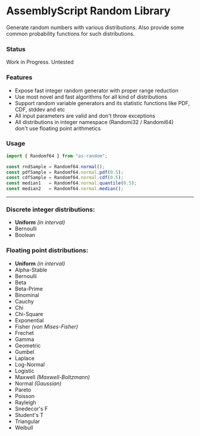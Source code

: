 # AssemblyScript Random Library

Generate random numbers with various distributions. Also provide some common probability functions for such distributions.

### Status

Work in Progress. Untested

### Features

- Expose fast integer random generator with proper range reduction
- Use most novel and fast algorithms for all kind of distributions
- Support random variable generators and its statistic functions like PDF, CDF, stddev and etc
- All input parameters are valid and don't throw exceptions
- All distributions in integer namespace (Randomi32 / Randomi64) \
  don't use floating point arithmetics


### Usage

```ts
import { Randomf64 } from "as-random";

const rndSample = Randomf64.normal();
const pdfSample = Randomf64.normal.pdf(0.5);
const cdfSample = Randomf64.normal.cdf(0.5);
const median1   = Randomf64.normal.quantile(0.5);
const median2   = Randomf64.normal.median();
```

---
### Discrete integer distributions:

- **Uniform** _(in interval)_
- Bernoulli
- Boolean

### Floating point distributions:

- **Uniform** _(in interval)_
- Alpha-Stable
- Bernoulli
- Beta
- Beta-Prime
- Binominal
- Cauchy
- Chi
- Chi-Square
- Exponential
- Fisher _(von Mises-Fisher)_
- Frechet
- Gamma
- Geometric
- Gumbel
- Laplace
- Log-Normal
- Logistic
- Maxwell _(Maxwell-Boltzmann)_
- Normal _(Gaussian)_
- Pareto
- Poisson
- Rayleigh
- Snedecor's F
- Student's T
- Triangular
- Weibull
